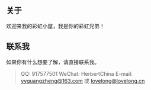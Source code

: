 ## 关于

欢迎来我的彩虹小屋，我是你的彩虹兄弟！

## 联系我

如果你有什么想要了解，请直接联系我。

> QQ: 917577501
> WeChat: HerbertChina
> E-mail: yyguangzheng@163.com 或 lovelong@lovelong.cn
